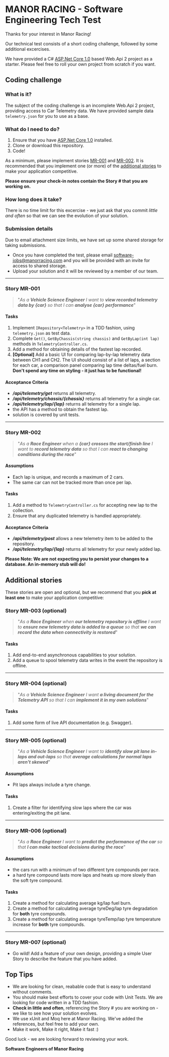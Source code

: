 # MANOR RACING - Software Engineering Tech Test

Thanks for your interest in Manor Racing! 

Our technical test consists of a short coding challenge, followed by some additional excercises.

We have provided a C# [ASP.Net Core 1.0](https://blogs.msdn.microsoft.com/webdev/2016/06/27/announcing-asp-net-core-1-0/) based Web.Api 2 project as a starter. Please feel free to roll your own project from scratch if you want.





## Coding challenge

### What is it?
The subject of the coding challenge is an incomplete Web.Api 2 project, providing access to Car Telemetry data. 
We have provided sample data ``telemetry.json`` for you to use as a base.

### What do I need to do?
1. Ensure that you have [ASP.Net Core 1.0](https://blogs.msdn.microsoft.com/webdev/2016/06/27/announcing-asp-net-core-1-0/) installed.
2. Clone or download this repository.
3. Code!

As a minimum, please implement stories [MR-001](#story-mr-001) and [MR-002](#story-mr-002). 
It is recommended that you implement one (or more) of the [additional stories](#additional-stories) to make your application competitive.

**Please ensure your check-in notes contain the Story # that you are working on.**

### How long does it take?
There is no time limit for this excercise - we just ask that you commit _little and often_ so that we can see the evolution of your solution.

### Submission details
Due to email attachment size limits, we have set up some shared storage for taking submissions.

- Once you have completed the test, please email software-jobs@manorracing.com and you will be provided with an invite for access to shared storage.
- Upload your solution and it will be reviewed by a member of our team.


---

### Story MR-001

> "_As a **Vehicle Science Engineer**_ 
> _I want to **view recorded telemetry data by {car}**_ 
> _so that I can **analyse {car} performance**_"

#### Tasks
1. Implement ``IRepository<Telemetry>`` in a TDD fashion, using ``telemetry.json`` as test data.
2. Complete ``Get()``, ``GetByChassis(string chassis)`` and ``GetByLap(int lap)`` methods in ``TelemetryController.cs``.
3. Add a method for obtaining details of the fastest lap recorded.
4. **[Optional]** Add a basic UI for comparing lap-by-lap telemetry data between CH1 and CH2. The UI should consist of a list of laps, a section for each car, a comparison panel comparing lap time deltas/fuel burn. **Don't spend any time on styling - it just has to be functional!**

#### Acceptance Criteria
 - _**/api/telemetry/get**_ returns all telemetry.
 - _**/api/telemetry/chassis/{chassis}**_ returns all telemetry for a single car.
 - _**/api/telemetry/lap/{lap}**_ returns all telemetry for a single lap.
 - the API has a method to obtain the fastest lap.
 - solution is covered by unit tests.

---

### Story MR-002

> "_As a **Race Engineer**_
> _when a **{car} crosses the start/finish line**_
> _I want to **record telemetry data**_
> _so that I can **react to changing conditions during the race**_"

#### Assumptions
- Each lap is unique, and records a maximum of 2 cars.
- The same car can not be tracked more than once per lap.

#### Tasks
1. Add a method to ``TelemetryController.cs`` for accepting new lap to the collection.
2. Ensure that any duplicated telemetry is handled appropriately.

#### Acceptance Criteria
 - _**/api/telemetry/post**_ allows a new telemetry item to be added to the repository.
 - _**/api/telemetry/lap/{lap}**_ returns all telemetry for your newly added lap.

**Please Note: We are not expecting you to persist your changes to a database. An in-memory stub will do!**



## Additional stories
These stories are open and optional, but we recommend that you **pick at least one** to make your application competitive:

### Story MR-003 (optional)

> "_As a **Race Engineer**_
> _when **our telemetry repository is offline**_
> _I want to **ensure new telemetry data is added to a queue**_
> _so that **we can record the data when connectivity is restored**_"

#### Tasks
1. Add end-to-end asynchronous capabilities to your solution.
2. Add a queue to spool telemetry data writes in the event the repository is offline.

---

### Story MR-004 (optional)

> "_As a **Vehicle Science Engineer**_
> _I want **a living document for the Telemetry API**_
> _so that I can **implement it in my own solutions**_"

#### Tasks
1. Add some form of live API documentation (e.g. Swagger).

---

### Story MR-005 (optional)

> "_As a **Vehicle Science Engineer**_
> _I want to **identify slow pit lane in-laps and out-laps**_
> _so that **average calculations for normal laps aren't skewed**_"

#### Assumptions
- Pit laps always include a tyre change.

#### Tasks
1. Create a filter for identifying slow laps where the car was entering/exiting the pit lane.

---

### Story MR-006 (optional)

> "_As a **Race Engineer**_ 
> _I want to **predict the performance of the car**_
> _so that **I can make tactical decisions during the race**_"

#### Assumptions
- the cars run with a minimum of two different tyre compounds per race. 
- a hard tyre compound lasts more laps and heats up more slowly than the soft tyre compound.

#### Tasks
1. Create a method for calculating average kg/lap fuel burn.
2. Create a method for calculating average tyreDeg/lap tyre degradation for **both** tyre compounds.
3. Create a method for calculating average tyreTemp/lap tyre temperature increase for **both** tyre compounds.

---

### Story MR-007 (optional)
- Go wild! Add a feature of your own design, providing a simple User Story to describe the feature that you have added.



## Top Tips
- We are looking for clean, reabable code that is easy to understand without comments.
- You should make best efforts to cover your code with Unit Tests. We are looking for code written in a TDD fashion.
- **Check in little and often**, referencing the Story # you are working on - we like to see how your solution evolves.
- We use xUnit and Moq here at Manor Racing. We've added the references, but feel free to add your own.
- Make it work, Make it right, Make it fast :)

Good luck - we are looking forward to reviewing your work.

**Software Engineers of Manor Racing**
